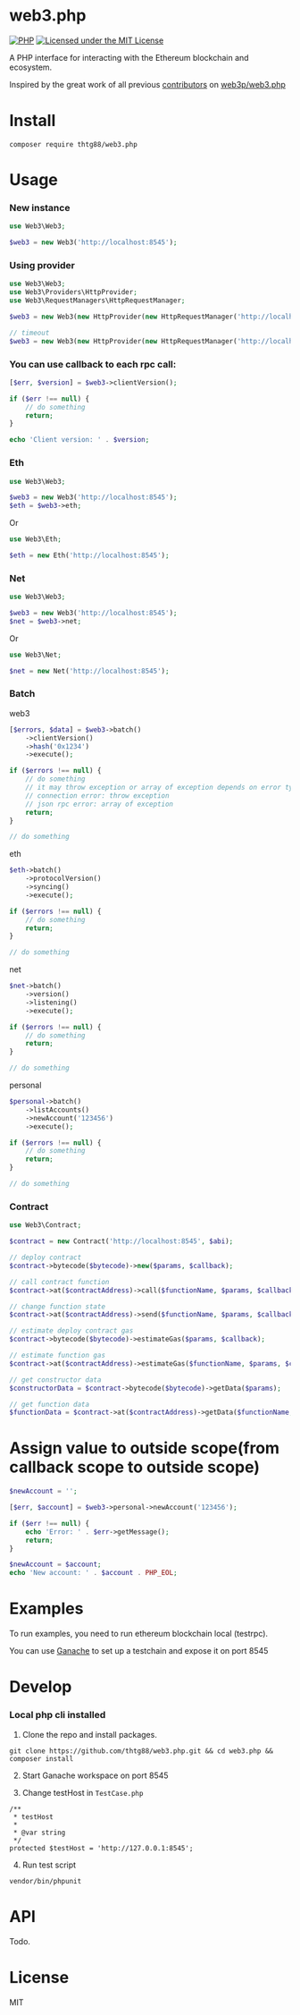 # web3.php

[![PHP](https://github.com/thtg88/web3.php/actions/workflows/php.yml/badge.svg)](https://github.com/thtg88/web3.php/actions/workflows/php.yml)
[![Licensed under the MIT License](https://img.shields.io/badge/License-MIT-blue.svg)](https://github.com/thtg88/web3.php/blob/master/LICENSE)

A PHP interface for interacting with the Ethereum blockchain and ecosystem.

Inspired by the great work of all previous [contributors](https://github.com/web3p/web3.php#contributors) on [web3p/web3.php](https://github.com/web3p/web3.php)

# Install

```
composer require thtg88/web3.php
```

# Usage

### New instance
```php
use Web3\Web3;

$web3 = new Web3('http://localhost:8545');
```

### Using provider

```php
use Web3\Web3;
use Web3\Providers\HttpProvider;
use Web3\RequestManagers\HttpRequestManager;

$web3 = new Web3(new HttpProvider(new HttpRequestManager('http://localhost:8545')));

// timeout
$web3 = new Web3(new HttpProvider(new HttpRequestManager('http://localhost:8545', 0.1)));
```

### You can use callback to each rpc call:

```php
[$err, $version] = $web3->clientVersion();

if ($err !== null) {
    // do something
    return;
}

echo 'Client version: ' . $version;
```

### Eth

```php
use Web3\Web3;

$web3 = new Web3('http://localhost:8545');
$eth = $web3->eth;
```

Or

```php
use Web3\Eth;

$eth = new Eth('http://localhost:8545');
```

### Net

```php
use Web3\Web3;

$web3 = new Web3('http://localhost:8545');
$net = $web3->net;
```

Or

```php
use Web3\Net;

$net = new Net('http://localhost:8545');
```

### Batch

web3

```php
[$errors, $data] = $web3->batch()
    ->clientVersion()
    ->hash('0x1234')
    ->execute();

if ($errors !== null) {
    // do something
    // it may throw exception or array of exception depends on error type
    // connection error: throw exception
    // json rpc error: array of exception
    return;
}

// do something
```

eth

```php
$eth->batch()
    ->protocolVersion()
    ->syncing()
    ->execute();

if ($errors !== null) {
    // do something
    return;
}

// do something
```

net

```php
$net->batch()
    ->version()
    ->listening()
    ->execute();

if ($errors !== null) {
    // do something
    return;
}

// do something
```

personal

```php
$personal->batch()
    ->listAccounts()
    ->newAccount('123456')
    ->execute();

if ($errors !== null) {
    // do something
    return;
}

// do something
```

### Contract

```php
use Web3\Contract;

$contract = new Contract('http://localhost:8545', $abi);

// deploy contract
$contract->bytecode($bytecode)->new($params, $callback);

// call contract function
$contract->at($contractAddress)->call($functionName, $params, $callback);

// change function state
$contract->at($contractAddress)->send($functionName, $params, $callback);

// estimate deploy contract gas
$contract->bytecode($bytecode)->estimateGas($params, $callback);

// estimate function gas
$contract->at($contractAddress)->estimateGas($functionName, $params, $callback);

// get constructor data
$constructorData = $contract->bytecode($bytecode)->getData($params);

// get function data
$functionData = $contract->at($contractAddress)->getData($functionName, $params);
```

# Assign value to outside scope(from callback scope to outside scope)

```php
$newAccount = '';

[$err, $account] = $web3->personal->newAccount('123456');

if ($err !== null) {
    echo 'Error: ' . $err->getMessage();
    return;
}

$newAccount = $account;
echo 'New account: ' . $account . PHP_EOL;
```

# Examples

To run examples, you need to run ethereum blockchain local (testrpc).

You can use [Ganache](https://www.trufflesuite.com/ganache) to set up a testchain and expose it on port 8545

# Develop

### Local php cli installed

1. Clone the repo and install packages.

```
git clone https://github.com/thtg88/web3.php.git && cd web3.php && composer install
```

2. Start Ganache workspace on port 8545

3. Change testHost in `TestCase.php`

```
/**
 * testHost
 *
 * @var string
 */
protected $testHost = 'http://127.0.0.1:8545';
```

4. Run test script

```
vendor/bin/phpunit
```

# API

Todo.

# License

MIT
